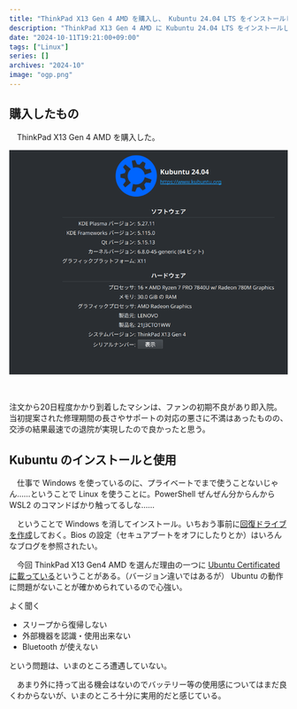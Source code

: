 ```yaml
---
title: "ThinkPad X13 Gen 4 AMD を購入し、 Kubuntu 24.04 LTS をインストールして使っている"
description: "ThinkPad X13 Gen 4 AMD に Kubuntu 24.04 LTS をインストールして使っているので感想"
date: "2024-10-11T19:21:00+09:00"
tags: ["Linux"]
series: []
archives: "2024-10"
image: "ogp.png"
---
```



## 購入したもの

　ThinkPad X13 Gen 4 AMD を購入した。

![2024-10-11_19-29](bbc3c4fe.png)

<br/>

注文から20日程度かかり到着したマシンは、ファンの初期不良があり即入院。当初提案された修理期間の長さやサポートの対応の悪さに不満はあったものの、交渉の結果最速での退院が実現したので良かったと思う。

## Kubuntu のインストールと使用

　仕事で Windows を使っているのに、プライベートでまで使うことないじゃん……ということで Linux を使うことに。PowerShell ぜんぜん分からんから WSL2 のコマンドばかり触ってるしな……

　ということで Windows を消してインストール。いちおう事前に[回復ドライブを作成](https://support.microsoft.com/ja-jp/windows/%E5%9B%9E%E5%BE%A9%E3%83%89%E3%83%A9%E3%82%A4%E3%83%96%E3%82%92%E4%BD%9C%E6%88%90%E3%81%99%E3%82%8B-abb4691b-5324-6d4a-8766-73fab304c246)しておく。Bios の設定（セキュアブートをオフにしたりとか）はいろんなブログを参照されたい。 

　今回 ThinkPad X13 Gen4 AMD を選んだ理由の一つに [Ubuntu Certificated に載っている](https://ubuntu.com/certified/202309-32037)ということがある。（バージョン違いではあるが） Ubuntu の動作に問題がないことが確かめられているので心強い。

よく聞く

- スリープから復帰しない
- 外部機器を認識・使用出来ない
- Bluetooth が使えない

という問題は、いまのところ遭遇していない。

　あまり外に持って出る機会はないのでバッテリー等の使用感についてはまだ良くわからないが、いまのところ十分に実用的だと感じている。
